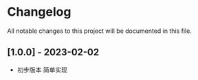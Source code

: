 # Changelog

All notable changes to this project will be documented in this file.



## [1.0.0] - 2023-02-02

- 初步版本 简单实现 

